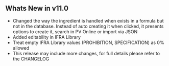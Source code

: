 Whats New in v11.0
--------------------------
- Changed the way the ingredient is handled when exists in a formula but not in the database. Instead of auto creating it when clicked, it presents options to create it, search in PV Online or import via JSON
- Added editability in IFRA Library
- Treat empty IFRA Library values (PROHIBITION, SPECIFICATION) as 0% allowed
- This release may include more changes, for full details please refer to the CHANGELOG
